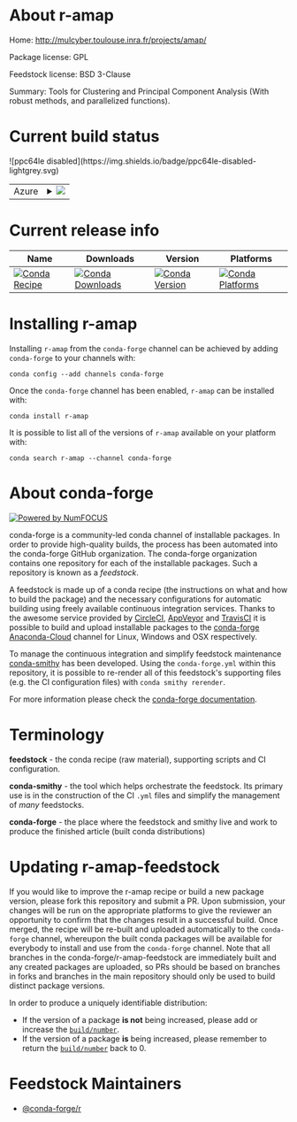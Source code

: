 About r-amap
============

Home: http://mulcyber.toulouse.inra.fr/projects/amap/

Package license: GPL

Feedstock license: BSD 3-Clause

Summary: Tools for Clustering and Principal Component Analysis (With robust methods, and parallelized functions).



Current build status
====================


<table>
    
  <tr>
    <td>Azure</td>
    <td>
      <details>
        <summary>
          <a href="https://dev.azure.com/conda-forge/feedstock-builds/_build/latest?definitionId=3318&branchName=master">
            <img src="https://dev.azure.com/conda-forge/feedstock-builds/_apis/build/status/r-amap-feedstock?branchName=master">
          </a>
        </summary>
        <table>
          <thead><tr><th>Variant</th><th>Status</th></tr></thead>
          <tbody><tr>
              <td>linux_r_base3.5.1target_platformlinux-64</td>
              <td>
                <a href="https://dev.azure.com/conda-forge/feedstock-builds/_build/latest?definitionId=3318&branchName=master">
                  <img src="https://dev.azure.com/conda-forge/feedstock-builds/_apis/build/status/r-amap-feedstock?branchName=master&jobName=linux&configuration=linux_r_base3.5.1target_platformlinux-64" alt="variant">
                </a>
              </td>
            </tr><tr>
              <td>linux_r_base3.6target_platformlinux-64</td>
              <td>
                <a href="https://dev.azure.com/conda-forge/feedstock-builds/_build/latest?definitionId=3318&branchName=master">
                  <img src="https://dev.azure.com/conda-forge/feedstock-builds/_apis/build/status/r-amap-feedstock?branchName=master&jobName=linux&configuration=linux_r_base3.6target_platformlinux-64" alt="variant">
                </a>
              </td>
            </tr><tr>
              <td>osx_fortran_compiler_version4r_base3.5.1target_platformosx-64</td>
              <td>
                <a href="https://dev.azure.com/conda-forge/feedstock-builds/_build/latest?definitionId=3318&branchName=master">
                  <img src="https://dev.azure.com/conda-forge/feedstock-builds/_apis/build/status/r-amap-feedstock?branchName=master&jobName=osx&configuration=osx_fortran_compiler_version4r_base3.5.1target_platformosx-64" alt="variant">
                </a>
              </td>
            </tr><tr>
              <td>osx_fortran_compiler_version4r_base3.6target_platformosx-64</td>
              <td>
                <a href="https://dev.azure.com/conda-forge/feedstock-builds/_build/latest?definitionId=3318&branchName=master">
                  <img src="https://dev.azure.com/conda-forge/feedstock-builds/_apis/build/status/r-amap-feedstock?branchName=master&jobName=osx&configuration=osx_fortran_compiler_version4r_base3.6target_platformosx-64" alt="variant">
                </a>
              </td>
            </tr><tr>
              <td>osx_fortran_compiler_version7r_base3.5.1target_platformosx-64</td>
              <td>
                <a href="https://dev.azure.com/conda-forge/feedstock-builds/_build/latest?definitionId=3318&branchName=master">
                  <img src="https://dev.azure.com/conda-forge/feedstock-builds/_apis/build/status/r-amap-feedstock?branchName=master&jobName=osx&configuration=osx_fortran_compiler_version7r_base3.5.1target_platformosx-64" alt="variant">
                </a>
              </td>
            </tr><tr>
              <td>osx_fortran_compiler_version7r_base3.6target_platformosx-64</td>
              <td>
                <a href="https://dev.azure.com/conda-forge/feedstock-builds/_build/latest?definitionId=3318&branchName=master">
                  <img src="https://dev.azure.com/conda-forge/feedstock-builds/_apis/build/status/r-amap-feedstock?branchName=master&jobName=osx&configuration=osx_fortran_compiler_version7r_base3.6target_platformosx-64" alt="variant">
                </a>
              </td>
            </tr><tr>
              <td>win_r_base3.5.1target_platformwin-64</td>
              <td>
                <a href="https://dev.azure.com/conda-forge/feedstock-builds/_build/latest?definitionId=3318&branchName=master">
                  <img src="https://dev.azure.com/conda-forge/feedstock-builds/_apis/build/status/r-amap-feedstock?branchName=master&jobName=win&configuration=win_r_base3.5.1target_platformwin-64" alt="variant">
                </a>
              </td>
            </tr><tr>
              <td>win_r_base3.6target_platformwin-64</td>
              <td>
                <a href="https://dev.azure.com/conda-forge/feedstock-builds/_build/latest?definitionId=3318&branchName=master">
                  <img src="https://dev.azure.com/conda-forge/feedstock-builds/_apis/build/status/r-amap-feedstock?branchName=master&jobName=win&configuration=win_r_base3.6target_platformwin-64" alt="variant">
                </a>
              </td>
            </tr>
          </tbody>
        </table>
      </details>
    </td>
  </tr>
![ppc64le disabled](https://img.shields.io/badge/ppc64le-disabled-lightgrey.svg)
</table>

Current release info
====================

| Name | Downloads | Version | Platforms |
| --- | --- | --- | --- |
| [![Conda Recipe](https://img.shields.io/badge/recipe-r--amap-green.svg)](https://anaconda.org/conda-forge/r-amap) | [![Conda Downloads](https://img.shields.io/conda/dn/conda-forge/r-amap.svg)](https://anaconda.org/conda-forge/r-amap) | [![Conda Version](https://img.shields.io/conda/vn/conda-forge/r-amap.svg)](https://anaconda.org/conda-forge/r-amap) | [![Conda Platforms](https://img.shields.io/conda/pn/conda-forge/r-amap.svg)](https://anaconda.org/conda-forge/r-amap) |

Installing r-amap
=================

Installing `r-amap` from the `conda-forge` channel can be achieved by adding `conda-forge` to your channels with:

```
conda config --add channels conda-forge
```

Once the `conda-forge` channel has been enabled, `r-amap` can be installed with:

```
conda install r-amap
```

It is possible to list all of the versions of `r-amap` available on your platform with:

```
conda search r-amap --channel conda-forge
```


About conda-forge
=================

[![Powered by NumFOCUS](https://img.shields.io/badge/powered%20by-NumFOCUS-orange.svg?style=flat&colorA=E1523D&colorB=007D8A)](http://numfocus.org)

conda-forge is a community-led conda channel of installable packages.
In order to provide high-quality builds, the process has been automated into the
conda-forge GitHub organization. The conda-forge organization contains one repository
for each of the installable packages. Such a repository is known as a *feedstock*.

A feedstock is made up of a conda recipe (the instructions on what and how to build
the package) and the necessary configurations for automatic building using freely
available continuous integration services. Thanks to the awesome service provided by
[CircleCI](https://circleci.com/), [AppVeyor](https://www.appveyor.com/)
and [TravisCI](https://travis-ci.org/) it is possible to build and upload installable
packages to the [conda-forge](https://anaconda.org/conda-forge)
[Anaconda-Cloud](https://anaconda.org/) channel for Linux, Windows and OSX respectively.

To manage the continuous integration and simplify feedstock maintenance
[conda-smithy](https://github.com/conda-forge/conda-smithy) has been developed.
Using the ``conda-forge.yml`` within this repository, it is possible to re-render all of
this feedstock's supporting files (e.g. the CI configuration files) with ``conda smithy rerender``.

For more information please check the [conda-forge documentation](https://conda-forge.org/docs/).

Terminology
===========

**feedstock** - the conda recipe (raw material), supporting scripts and CI configuration.

**conda-smithy** - the tool which helps orchestrate the feedstock.
                   Its primary use is in the construction of the CI ``.yml`` files
                   and simplify the management of *many* feedstocks.

**conda-forge** - the place where the feedstock and smithy live and work to
                  produce the finished article (built conda distributions)


Updating r-amap-feedstock
=========================

If you would like to improve the r-amap recipe or build a new
package version, please fork this repository and submit a PR. Upon submission,
your changes will be run on the appropriate platforms to give the reviewer an
opportunity to confirm that the changes result in a successful build. Once
merged, the recipe will be re-built and uploaded automatically to the
`conda-forge` channel, whereupon the built conda packages will be available for
everybody to install and use from the `conda-forge` channel.
Note that all branches in the conda-forge/r-amap-feedstock are
immediately built and any created packages are uploaded, so PRs should be based
on branches in forks and branches in the main repository should only be used to
build distinct package versions.

In order to produce a uniquely identifiable distribution:
 * If the version of a package **is not** being increased, please add or increase
   the [``build/number``](https://conda.io/docs/user-guide/tasks/build-packages/define-metadata.html#build-number-and-string).
 * If the version of a package **is** being increased, please remember to return
   the [``build/number``](https://conda.io/docs/user-guide/tasks/build-packages/define-metadata.html#build-number-and-string)
   back to 0.

Feedstock Maintainers
=====================

* [@conda-forge/r](https://github.com/conda-forge/r/)

